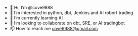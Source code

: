 - 👋 Hi, I’m @cove9988
- 👀 I’m interested in python, dbt, Jenkins and AI robort trading  
- 🌱 I’m currently learning AI
- 💞️ I’m looking to collaborate on dbt, SRE, or AI tradingbot
- 📫 How to reach me cove9988@gmail.com

<!---
cove9988/cove9988 is a ✨ special ✨ repository because its `README.md` (this file) appears on your GitHub profile.
You can click the Preview link to take a look at your changes.
--->
